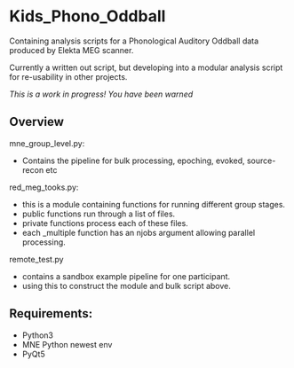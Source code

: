 # Kids_Phono_Oddball

Containing analysis scripts for a Phonological Auditory Oddball data produced by Elekta MEG scanner. 

Currently a written out script, but developing into a modular analysis script for re-usability in other projects. 

*This is a work in progress! You have been warned*

Overview
-
mne_group_level.py: 
- Contains the pipeline for bulk processing, epoching, evoked, source-recon etc

red_meg_tooks.py:
- this is a module containing functions for running different group stages.
- public functions run through a list of files.
- private functions process each of these files.
- each _multiple function has an njobs argument allowing parallel processing. 

remote_test.py
- contains a sandbox example pipeline for one participant.
- using this to construct the module and bulk script above. 

Requirements: 
-
- Python3
- MNE Python newest env
- PyQt5



